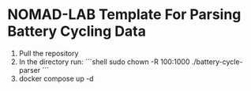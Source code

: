 # NOMAD-LAB Template For Parsing Battery Cycling Data

1. Pull the repository
3. In the directory run:
´´´shell
sudo chown -R 100:1000 ./battery-cycle-parser
´´´
5. docker compose up -d
